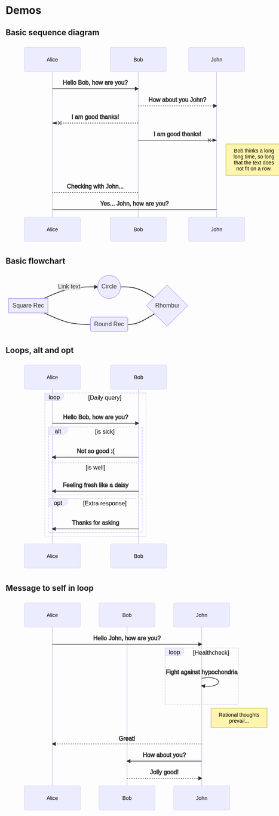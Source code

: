 # Demos

## Basic sequence diagram

<svg height="541" fill="#333" aria-labelledby="chart-title-a chart-desc-a" font-family="&quot;trebuchet ms&quot;,verdana,arial,sans-serif" font-size="16px" style="max-width:790px" viewBox="-50 -10 790 541">
  <defs>
    <symbol>
      <path d="M2 2v13h20V2H2zm18 11H4V4h16v9zM9.772 19l.466-1h3.524l.467 1H9.772zM24 22H0l2-6h2.104l-1.33 4h18.45l-1.297-4H22l2 6zm-5-10H5V5h14v7z" transform="scale(.5)"/>
    </symbol>
  </defs>
  <defs>
    <symbol fill-rule="evenodd" clip-rule="evenodd">
      <path d="m12.258.001.256.004.255.005.253.008.251.01.249.012.247.015.246.016.242.019.241.02.239.023.236.024.233.027.231.028.229.031.225.032.223.034.22.036.217.038.214.04.211.041.208.043.205.045.201.046.198.048.194.05.191.051.187.053.183.054.18.056.175.057.172.059.168.06.163.061.16.063.155.064.15.066.074.033.073.033.071.034.07.034.069.035.068.035.067.035.066.035.064.036.064.036.062.036.06.036.06.037.058.037.058.037.055.038.055.038.053.038.052.038.051.039.05.039.048.039.047.039.045.04.044.04.043.04.041.04.04.041.039.041.037.041.036.041.034.041.033.042.032.042.03.042.029.042.027.042.026.043.024.043.023.043.021.043.02.043.018.044.017.043.015.044.013.044.012.044.011.045.009.044.007.045.006.045.004.045.002.045L22 3.5v17l-.001.045-.002.045-.004.045-.006.045-.007.045-.009.044-.011.045-.012.044-.013.044-.015.044-.017.043-.018.044-.02.043-.021.043-.023.043-.024.043-.026.043-.027.042-.029.042-.03.042-.032.042-.033.042-.034.041-.036.041-.037.041-.039.041-.04.041-.041.04-.043.04-.044.04-.045.04-.047.039-.048.039-.05.039-.051.039-.052.038-.053.038-.055.038-.055.038-.058.037-.058.037-.06.037-.06.036-.062.036-.064.036-.064.036-.066.035-.067.035-.068.035-.069.035-.07.034-.071.034-.073.033-.074.033-.15.066-.155.064-.16.063-.163.061-.168.06-.172.059-.175.057-.18.056-.183.054-.187.053-.191.051-.194.05-.198.048-.201.046-.205.045-.208.043-.211.041-.214.04-.217.038-.22.036-.223.034-.225.032-.229.031-.231.028-.233.027-.236.024-.239.023-.241.02-.242.019-.246.016-.247.015-.249.012-.251.01-.253.008-.255.005-.256.004L12 24l-.258-.001-.256-.004-.255-.005-.253-.008-.251-.01-.249-.012-.247-.015-.245-.016-.243-.019-.241-.02-.238-.023-.236-.024-.234-.027-.231-.028-.228-.031-.226-.032-.223-.034-.22-.036-.217-.038-.214-.04-.211-.041-.208-.043-.204-.045-.201-.046-.198-.048-.195-.05-.19-.051-.187-.053-.184-.054-.179-.056-.176-.057-.172-.059-.167-.06-.164-.061-.159-.063-.155-.064-.151-.066-.074-.033-.072-.033-.072-.034-.07-.034-.069-.035-.068-.035-.067-.035-.066-.035-.064-.036-.063-.036-.062-.036-.061-.036-.06-.037-.058-.037-.057-.037-.056-.038-.055-.038-.053-.038-.052-.038-.051-.039-.049-.039-.049-.039-.046-.039-.046-.04-.044-.04-.043-.04-.041-.04-.04-.041-.039-.041-.037-.041-.036-.041-.034-.041-.033-.042-.032-.042-.03-.042-.029-.042-.027-.042-.026-.043-.024-.043-.023-.043-.021-.043-.02-.043-.018-.044-.017-.043-.015-.044-.013-.044-.012-.044-.011-.045-.009-.044-.007-.045-.006-.045-.004-.045-.002-.045L2 20.5v-17l.001-.045.002-.045.004-.045.006-.045.007-.045.009-.044.011-.045.012-.044.013-.044.015-.044.017-.043.018-.044.02-.043.021-.043.023-.043.024-.043.026-.043.027-.042.029-.042.03-.042.032-.042.033-.042.034-.041.036-.041.037-.041.039-.041.04-.041.041-.04.043-.04.044-.04.046-.04.046-.039.049-.039.049-.039.051-.039.052-.038.053-.038.055-.038.056-.038.057-.037.058-.037.06-.037.061-.036.062-.036.063-.036.064-.036.066-.035.067-.035.068-.035.069-.035.07-.034.072-.034.072-.033.074-.033.151-.066.155-.064.159-.063.164-.061.167-.06.172-.059.176-.057.179-.056L5.641.8l.187-.053.19-.051.195-.05.198-.048.201-.046.204-.045.208-.043.211-.041.214-.04.217-.038.22-.036.223-.034.226-.032.228-.031.231-.028.234-.027.236-.024.238-.023.241-.02.243-.019.245-.016.247-.015.249-.012.251-.01.253-.008.255-.005.256-.004L12 0l.258.001zM3 20.5v.01l.001.021.003.021.004.022.005.021.006.022.007.022.009.023.01.022.011.023.012.023.013.023.015.023.016.024.017.023.018.024.019.024.021.024.022.025.023.024.024.025.052.049.056.05.061.051.066.051.07.051.075.051.079.052.084.052.088.052.092.052.097.052.102.051.105.052.11.052.114.051.119.051.123.051.127.05.131.05.135.05.139.048.144.049.147.047.152.047.155.047.16.045.163.045.167.043.171.043.176.041.178.041.183.039.187.039.19.037.194.035.197.035.202.033.204.031.209.03.212.029.216.027.219.025.222.024.226.021.23.02.233.018.236.016.24.015.243.012.246.01.249.008.253.005.256.004L12 23l.26-.001.257-.004.254-.005.25-.008.247-.011.244-.012.241-.014.237-.016.233-.018.231-.021.226-.021.224-.024.22-.026.216-.027.212-.028.21-.031.205-.031.202-.034.198-.034.194-.036.191-.037.187-.039.183-.04.179-.04.175-.042.172-.043.168-.044.163-.045.16-.046.155-.046.152-.047.148-.048.143-.049.139-.049.136-.05.131-.05.126-.05.123-.051.118-.052.114-.051.11-.052.106-.052.101-.052.096-.052.092-.052.088-.053.083-.051.079-.052.074-.052.07-.051.065-.051.06-.051.056-.05.051-.05.023-.024.023-.025.021-.024.02-.024.019-.024.018-.024.017-.024.015-.023.014-.024.013-.023.012-.023.01-.023.01-.022.008-.022.006-.022.006-.022.004-.022.004-.021.001-.021L21 20.5v-4.127l-.077.055-.08.053-.083.054-.085.053-.087.052-.09.052-.093.051-.095.05-.097.05-.1.049-.102.049-.105.048-.106.047-.109.047-.111.046-.114.045-.115.045-.118.044-.12.043-.122.042-.124.042-.126.041-.128.04-.13.04-.132.038-.134.038-.135.037-.138.037-.139.035-.142.035-.143.034-.144.033-.147.032-.148.031-.15.03-.151.03-.153.029-.154.027-.156.027-.158.026-.159.025-.161.024-.162.023-.163.022-.165.021-.166.02-.167.019-.169.018-.169.017-.171.016-.173.015-.173.014-.175.013-.175.012-.177.011-.178.01-.179.008-.179.008-.181.006-.182.005-.182.004-.184.003-.184.002h-.37l-.184-.002-.184-.003-.182-.004-.182-.005-.181-.006-.179-.008-.179-.008-.178-.01-.176-.011-.176-.012-.175-.013-.173-.014-.172-.015-.171-.016-.17-.017-.169-.018-.167-.019-.166-.02-.165-.021-.163-.022-.162-.023L8 18.055l-.159-.025-.157-.026-.156-.027-.155-.027-.153-.029-.151-.03-.15-.03-.148-.031-.146-.032-.145-.033-.143-.034-.141-.035-.14-.035-.137-.037-.136-.037-.134-.038-.132-.038-.13-.04-.128-.04-.126-.041-.124-.042-.122-.042-.12-.044-.117-.043-.116-.045-.113-.045-.112-.046-.109-.047-.106-.047-.105-.048-.102-.049-.1-.049-.097-.05-.095-.05-.093-.052-.09-.051-.087-.052-.085-.053-.083-.054-.08-.054L3 16.373V20.5zm0-5.654v.011l.001.021.003.021.004.021.005.022.006.022.007.022.009.022.01.022.011.023.012.023.013.023.015.024.016.023.017.024.018.024.019.024.021.024.022.024.023.025.024.024.052.05.056.05.061.05.066.051.07.051.075.052.079.051.084.052.088.052.092.052.097.052.102.052.105.052.11.051.114.051.119.052.123.05.127.051.131.05.135.049.139.049.144.048.147.048.152.047.155.046.16.045.163.045.167.044.171.042.176.042.178.04.183.04.187.038.19.037.194.036.197.034.202.033.204.032.209.03.212.028.216.027.219.025.222.024.226.022.23.02.233.018.236.016.24.014.243.012.246.01.249.008.253.006.256.003.259.001.26-.001.257-.003.254-.006.25-.008.247-.01.244-.012.241-.015.237-.016.233-.018.231-.02.226-.022.224-.024.22-.025.216-.027.212-.029.21-.03.205-.032.202-.033.198-.035.194-.036.191-.037.187-.039.183-.039.179-.041.175-.042.172-.043.168-.044.163-.045.16-.045.155-.047.152-.047.148-.048.143-.048.139-.05.136-.049.131-.05.126-.051.123-.051.118-.051.114-.052.11-.052.106-.052.101-.052.096-.052.092-.052.088-.052.083-.052.079-.052.074-.051.07-.052.065-.051.06-.05.056-.051.051-.049.023-.025.023-.024.021-.025.02-.024.019-.024.018-.024.017-.024.015-.023.014-.023.013-.024.012-.022.01-.023.01-.023.008-.022.006-.022.006-.022.004-.021.004-.022.001-.021.001-.021v-4.139l-.077.054-.08.054-.083.054-.085.052-.087.053-.09.051-.093.051-.095.051-.097.05-.1.049-.102.049-.105.048-.106.047-.109.047-.111.046-.114.045-.115.044-.118.044-.12.044-.122.042-.124.042-.126.041-.128.04-.13.039-.132.039-.134.038-.135.037-.138.036-.139.036-.142.035-.143.033-.144.033-.147.033-.148.031-.15.03-.151.03-.153.028-.154.028-.156.027-.158.026-.159.025-.161.024-.162.023-.163.022-.165.021-.166.02-.167.019-.169.018-.169.017-.171.016-.173.015-.173.014-.175.013-.175.012-.177.011-.178.009-.179.009-.179.007-.181.007-.182.005-.182.004-.184.003-.184.002h-.37l-.184-.002-.184-.003-.182-.004-.182-.005-.181-.007-.179-.007-.179-.009-.178-.009-.176-.011-.176-.012-.175-.013-.173-.014-.172-.015-.171-.016-.17-.017-.169-.018-.167-.019-.166-.02-.165-.021-.163-.022-.162-.023L8 12.389l-.159-.025-.157-.026-.156-.027-.155-.028-.153-.028-.151-.03-.15-.03-.148-.031-.146-.033-.145-.033-.143-.033-.141-.035-.14-.036-.137-.036-.136-.037-.134-.038-.132-.039-.13-.039-.128-.04-.126-.041-.124-.042-.122-.043-.12-.043-.117-.044-.116-.044-.113-.046-.112-.046-.109-.046-.106-.047-.105-.048-.102-.049-.1-.049-.097-.05-.095-.051-.093-.051-.09-.051-.087-.053-.085-.052-.083-.054-.08-.054L3 10.707v4.139zM3 9.18v.011l.001.02.003.022.004.021.005.022.006.021.007.022.009.023.01.022.011.023.012.023.013.023.015.023.016.024.017.024.018.023.019.024.021.025.022.024.023.024.024.025.052.05.056.05.061.05.066.051.07.051.075.052.079.051.084.052.088.052.092.052.097.052.102.052.105.051.11.052.114.051.119.051.123.051.127.05.131.05.135.05.139.049.144.048.147.048.152.047.155.046.16.045.163.045.167.043.171.043.176.042.178.04.183.04.187.038.19.037.194.036.197.034.202.033.204.032.209.03.212.028.216.027.219.025.222.024.226.021.23.02.233.018.236.017.24.014.243.012.246.01.249.008.253.006.256.003.259.001.26-.001.257-.003.254-.006.25-.008.247-.01.244-.013.241-.014.237-.016.233-.018.231-.02.226-.022.224-.024.22-.025.216-.027.212-.029.21-.03.205-.032.202-.033.198-.035.194-.036.191-.037.187-.039.183-.039.179-.041.175-.042.172-.043.168-.044.163-.045.16-.045.155-.047.152-.047.148-.048.143-.049.139-.049.136-.049.131-.051.126-.05.123-.051.118-.052.114-.051.11-.052.106-.052.101-.052.096-.052.092-.052.088-.052.083-.052.079-.052.074-.052.07-.051.065-.051.06-.051.056-.05.051-.049.023-.025.023-.025.021-.024.02-.024.019-.024.018-.024.017-.024.015-.023.014-.024.013-.023.012-.023.01-.022.01-.023.008-.022.006-.022.006-.022.004-.022.004-.021.001-.021L21 9.18V5.027l-.077.054-.08.054-.083.053-.085.053-.087.053-.09.051-.093.051-.095.051-.097.05-.1.049-.102.048-.105.048-.106.048-.109.046-.111.046-.114.046-.115.044-.118.044-.12.043-.122.043-.124.042-.126.041-.128.04-.13.039-.132.039-.134.038-.135.037-.138.036-.139.036-.142.034-.143.034-.144.033-.147.032-.148.032-.15.03-.151.03-.153.028-.154.028-.156.027-.158.026-.159.024-.161.024-.162.023-.163.023-.165.021-.166.02-.167.019-.169.018-.169.017-.171.016-.173.015-.173.014-.175.013-.175.012-.177.01-.178.01-.179.009-.179.007-.181.006-.182.006-.182.004-.184.003-.184.001L12 7l-.185-.001-.184-.001-.184-.003-.182-.004-.182-.006-.181-.006-.179-.007-.179-.009-.178-.01-.176-.01-.176-.012-.175-.013-.173-.014-.172-.015-.171-.016-.17-.017-.169-.018-.167-.019-.166-.02-.165-.021-.163-.023-.162-.023L8 6.708l-.159-.024-.157-.026-.156-.027-.155-.028-.153-.028-.151-.03-.15-.03-.148-.032-.146-.032-.145-.033-.143-.034-.141-.034-.14-.036-.137-.036-.136-.037-.134-.038-.132-.039-.13-.039-.128-.041-.126-.041-.124-.041-.122-.043-.12-.043-.117-.044-.116-.044-.113-.046-.112-.046L4.2 5.69l-.106-.048-.105-.048-.102-.048-.1-.05-.097-.049-.095-.051-.093-.051-.09-.052-.087-.052-.085-.053-.083-.053-.08-.054L3 5.027V9.18zm8.74-8.179-.257.004-.254.005-.25.008-.247.011-.244.012-.241.014-.237.016-.233.018-.231.021-.226.022-.224.023-.22.026-.216.027-.212.028-.21.031-.205.032-.202.033-.198.034-.194.036-.191.038-.187.038-.183.04-.179.041-.175.042-.172.043-.168.043-.163.045-.16.046-.155.046-.152.048-.148.048-.143.048-.139.049-.136.05-.131.05-.126.051-.123.051-.118.051-.114.052-.11.052-.106.052-.101.052-.096.052-.092.052-.088.052-.083.052-.079.052-.074.051-.07.052-.065.051-.06.05-.056.05-.051.05-.023.025-.023.024-.021.024-.02.025-.019.024-.018.024-.017.023-.015.024-.014.023-.013.023-.012.023-.01.023-.01.022-.008.022-.006.023-.006.021-.004.022-.004.021-.001.021L3 3.5l.001.021.001.021.004.021.004.022.006.021.006.023.008.022.01.022.01.023.012.023.013.023.014.023.015.024.017.023.018.024.019.024.02.025.021.024.023.024.023.025.051.05.056.05.06.05.065.051.07.052.074.051.079.052.083.052.088.052.092.052.096.052.101.052.106.052.11.052.114.052.118.051.123.051.126.051.131.05.136.05.139.049.143.048.148.048.152.048.155.046.16.046.163.045.168.043.172.043.175.042.179.041.183.04.187.038.191.038.194.036.198.034.202.033.205.032.21.031.212.028.216.027.22.026.224.023.226.022.231.021.233.018.237.016.241.014.244.012.247.011.25.008.254.005.257.004L12 6l.26-.001.257-.004.254-.005.25-.008.247-.011.244-.012.241-.014.237-.016.233-.018.231-.021.226-.022.224-.023.22-.026.216-.027.212-.028.21-.031.205-.032.202-.033.198-.034.194-.036.191-.038.187-.038.183-.04.179-.041.175-.042.172-.043.168-.043.163-.045.16-.046.155-.046.152-.048.148-.048.143-.048.139-.049.136-.05.131-.05.126-.051.123-.051.118-.051.114-.052.11-.052.106-.052.101-.052.096-.052.092-.052.088-.052.083-.052.079-.052.074-.051.07-.052.065-.051.06-.05.056-.05.051-.05.023-.025.023-.024.021-.024.02-.025.019-.024.018-.024.017-.023.015-.024.014-.023.013-.023.012-.023.01-.023.01-.022.008-.022.006-.023.006-.021.004-.022.004-.021.001-.021L21 3.5l-.001-.021-.001-.021-.004-.021-.004-.022-.006-.021-.006-.023-.008-.022-.01-.022-.01-.023-.012-.023-.013-.023-.014-.023-.015-.024-.017-.023-.018-.024-.019-.024-.02-.025-.021-.024-.023-.024-.023-.025-.051-.05-.056-.05-.06-.05-.065-.051-.07-.052-.074-.051-.079-.052-.083-.052-.088-.052-.092-.052-.096-.052-.101-.052-.106-.052-.11-.052-.114-.052-.118-.051-.123-.051-.126-.051-.131-.05-.136-.05-.139-.049-.143-.048-.148-.048-.152-.048-.155-.046-.16-.046-.163-.045-.168-.043-.172-.043-.175-.042-.179-.041-.183-.04-.187-.038-.191-.038-.194-.036-.198-.034-.202-.033-.205-.032-.21-.031-.212-.028-.216-.027-.22-.026-.224-.023-.226-.022-.231-.021-.233-.018-.237-.016-.241-.014-.244-.012-.247-.011-.25-.008-.254-.005-.257-.004L12 1l-.26.001z" transform="scale(.5)"/>
    </symbol>
  </defs>
  <defs>
    <symbol>
      <path d="M12 2c5.514 0 10 4.486 10 10s-4.486 10-10 10S2 17.514 2 12 6.486 2 12 2zm0-2C5.373 0 0 5.373 0 12s5.373 12 12 12 12-5.373 12-12S18.627 0 12 0zm5.848 12.459c.202.038.202.333.001.372-1.907.361-6.045 1.111-6.547 1.111a1.3 1.3 0 0 1-1.301-1.301c0-.512.77-5.447 1.125-7.445.034-.192.312-.181.343.014l.985 6.238 5.394 1.011z" transform="scale(.5)"/>
    </symbol>
  </defs>
  <line x1="75" x2="75" y1="5" y2="475" fill="#ececff" stroke="#dacef3" stroke-width="2px"/>
  <rect width="150" height="65" fill="#ececff" stroke="#dacef3" rx="3" ry="3"/>
  <text x="75" y="32.5" fill="#ececff" stroke="#dacef3" alignment-baseline="central" dominant-baseline="central" font-size="14px" font-weight="400" text-anchor="middle"><tspan x="75" fill="#000" stroke="none" dy="0">Alice</tspan></text>
  <line x1="305" x2="305" y1="5" y2="475" fill="#ececff" stroke="#dacef3" stroke-width="2px"/>
  <rect width="150" height="65" x="230" fill="#ececff" stroke="#dacef3" rx="3" ry="3"/>
  <text x="305" y="32.5" fill="#ececff" stroke="#dacef3" alignment-baseline="central" dominant-baseline="central" font-size="14px" font-weight="400" text-anchor="middle"><tspan x="305" fill="#000" stroke="none" dy="0">Bob</tspan></text>
  <line x1="515" x2="515" y1="5" y2="475" fill="#ececff" stroke="#dacef3" stroke-width="2px"/>
  <rect width="150" height="65" x="440" fill="#ececff" stroke="#dacef3" rx="3" ry="3"/>
  <text x="515" y="32.5" fill="#ececff" stroke="#dacef3" alignment-baseline="central" dominant-baseline="central" font-size="14px" font-weight="400" text-anchor="middle"><tspan x="515" fill="#000" stroke="none" dy="0">John</tspan></text>
  <defs>
    <marker id="a" markerHeight="12" markerUnits="userSpaceOnUse" markerWidth="12" orient="auto" refX="9" refY="5">
      <path stroke="#333" d="m0 0 10 5-10 5z"/>
    </marker>
  </defs>
  <defs>
    <marker id="b" markerHeight="8" markerWidth="15" orient="auto" refX="16" refY="4">
      <path stroke="#333" stroke-dasharray="0,0" d="M9 2v4l7-2ZM0 1l6 6m0-6L0 7"/>
    </marker>
  </defs>
  <defs>
    <marker markerHeight="28" markerWidth="20" orient="auto" refX="18" refY="7">
      <path d="m18 7-9 6 5-6-5-6Z"/>
    </marker>
  </defs>
  <defs>
    <marker fill="#333" markerHeight="40" markerWidth="60" orient="auto" refX="15" refY="15">
      <circle cx="15" cy="15" r="6"/>
    </marker>
  </defs>
  <rect width="150" height="84" x="540" y="259" fill="#fff5ad" stroke="#aa3" rx="0" ry="0"/>
  <text x="615" y="264" fill="#000" alignment-baseline="middle" dominant-baseline="middle" dy="1em" font-size="14px" font-weight="400" text-anchor="middle"><tspan x="615">Bob thinks a long</tspan></text>
  <text x="615" y="280" fill="#000" alignment-baseline="middle" dominant-baseline="middle" dy="1em" font-size="14px" font-weight="400" text-anchor="middle"><tspan x="615">long time, so long</tspan></text>
  <text x="615" y="296" fill="#000" alignment-baseline="middle" dominant-baseline="middle" dy="1em" font-size="14px" font-weight="400" text-anchor="middle"><tspan x="615">that the text does</tspan></text>
  <text x="615" y="312" fill="#000" alignment-baseline="middle" dominant-baseline="middle" dy="1em" font-size="14px" font-weight="400" text-anchor="middle"><tspan x="615">not fit on a row.</tspan></text>
  <text x="190" y="80" stroke="#333" alignment-baseline="middle" dominant-baseline="middle" dy="1em" font-weight="400" text-anchor="middle">Hello Bob, how are you?</text>
  <line x1="75" x2="305" y1="111" y2="111" fill="none" stroke="#333" stroke-width="1.5" marker-end="url(#a)"/>
  <text x="410" y="126" stroke="#333" alignment-baseline="middle" dominant-baseline="middle" dy="1em" font-weight="400" text-anchor="middle">How about you John?</text>
  <line x1="305" x2="515" y1="157" y2="157" fill="none" stroke="#333" stroke-dasharray="3,3" stroke-width="1.5" marker-end="url(#a)"/>
  <text x="190" y="172" stroke="#333" alignment-baseline="middle" dominant-baseline="middle" dy="1em" font-weight="400" text-anchor="middle">I am good thanks!</text>
  <line x1="305" x2="75" y1="203" y2="203" fill="none" stroke="#333" stroke-dasharray="3,3" stroke-width="1.5" marker-end="url(#b)"/>
  <text x="410" y="218" stroke="#333" alignment-baseline="middle" dominant-baseline="middle" dy="1em" font-weight="400" text-anchor="middle">I am good thanks!</text>
  <line x1="305" x2="515" y1="249" y2="249" fill="none" stroke="#333" stroke-width="1.5" marker-end="url(#b)"/>
  <text x="190" y="358" stroke="#333" alignment-baseline="middle" dominant-baseline="middle" dy="1em" font-weight="400" text-anchor="middle">Checking with John...</text>
  <line x1="305" x2="75" y1="389" y2="389" fill="none" stroke="#333" stroke-dasharray="3,3" stroke-width="1.5"/>
  <text x="295" y="404" stroke="#333" alignment-baseline="middle" dominant-baseline="middle" dy="1em" font-weight="400" text-anchor="middle">Yes... John, how are you?</text>
  <line x1="75" x2="515" y1="435" y2="435" fill="none" stroke="#333" stroke-width="1.5"/>
  <rect width="150" height="65" y="455" fill="#ececff" stroke="#dacef3" rx="3" ry="3"/>
  <text x="75" y="487.5" fill="#ececff" stroke="#dacef3" alignment-baseline="central" dominant-baseline="central" font-size="14px" font-weight="400" text-anchor="middle"><tspan x="75" fill="#000" stroke="none" dy="0">Alice</tspan></text>
  <rect width="150" height="65" x="230" y="455" fill="#ececff" stroke="#dacef3" rx="3" ry="3"/>
  <text x="305" y="487.5" fill="#ececff" stroke="#dacef3" alignment-baseline="central" dominant-baseline="central" font-size="14px" font-weight="400" text-anchor="middle"><tspan x="305" fill="#000" stroke="none" dy="0">Bob</tspan></text>
  <rect width="150" height="65" x="440" y="455" fill="#ececff" stroke="#dacef3" rx="3" ry="3"/>
  <text x="515" y="487.5" fill="#ececff" stroke="#dacef3" alignment-baseline="central" dominant-baseline="central" font-size="14px" font-weight="400" text-anchor="middle"><tspan x="515" fill="#000" stroke="none" dy="0">John</tspan></text>
</svg>


## Basic flowchart

<svg xmlns:xlink="http://www.w3.org/1999/xlink" height="166.719" fill="#333" aria-labelledby="chart-title-a chart-desc-a" font-family="&quot;trebuchet ms&quot;,verdana,arial,sans-serif" font-size="16px" style="max-width:495.8031234741211px" viewBox="0 0 495.803 166.719">
  <defs>
    <path id="b" stroke-dasharray="1,0" d="m0 0 10 5-10 5z"/>
  </defs>
  <g opacity="1">
    <path fill="none" stroke="#333" stroke-width="2px" marker-end="url(#a)" d="m103.13 69.54 11.155-5.114c11.154-5.114 33.462-15.34 57.294-20.453 23.832-5.114 49.19-5.114 61.868-5.114h12.678"/>
    <defs>
      <marker id="a" markerHeight="6" markerUnits="strokeWidth" markerWidth="8" orient="auto" refX="9" refY="5" viewBox="0 0 10 10">
        <use xlink:href="#b" stroke-dasharray="1,0"/>
      </marker>
    </defs>
  </g>
  <g opacity="1">
    <path fill="none" stroke="#333" stroke-width="2px" marker-end="url(#c)" d="m103.13 108.54 11.155 5.112c11.154 5.114 33.462 15.34 54.094 20.453 20.631 5.114 39.587 5.114 49.065 5.114h9.478"/>
    <defs>
      <marker id="c" markerHeight="6" markerUnits="strokeWidth" markerWidth="8" orient="auto" refX="9" refY="5" viewBox="0 0 10 10">
        <use xlink:href="#b" stroke-dasharray="1,0"/>
      </marker>
    </defs>
  </g>
  <g opacity="1">
    <path fill="none" stroke="#333" stroke-width="2px" marker-end="url(#d)" d="M307.844 38.86h7.367c7.367 0 22.101 0 37.266 4.899s30.76 14.697 38.557 19.596l7.797 4.9"/>
    <defs>
      <marker id="d" markerHeight="6" markerUnits="strokeWidth" markerWidth="8" orient="auto" refX="9" refY="5" viewBox="0 0 10 10">
        <use xlink:href="#b" stroke-dasharray="1,0"/>
      </marker>
    </defs>
  </g>
  <g opacity="1">
    <path fill="none" stroke="#333" stroke-width="2px" marker-end="url(#e)" d="M327.047 139.219h4.167c4.166 0 12.5 0 24.464-4.733 11.964-4.732 27.559-14.197 35.356-18.93l7.797-4.732"/>
    <defs>
      <marker id="e" markerHeight="6" markerUnits="strokeWidth" markerWidth="8" orient="auto" refX="9" refY="5" viewBox="0 0 10 10">
        <use xlink:href="#b" stroke-dasharray="1,0"/>
      </marker>
    </defs>
  </g>
  <g color="#333" transform="translate(170.055 38.86) translate(-31.867 -9.5)" style="background-color:#e8e8e8;text-align:center">
    <rect width="63.734" height="19" fill="#e8e8e8" opacity=".5" rx="0" ry="0" style="background-color:#e8e8e8"/>
    <foreignObject width="63.734" height="19">
      <div xmlns="http://www.w3.org/1999/xhtml" display="inline-block" style="white-space:nowrap">
        <span fill="#333" color="#333" style="background-color:#e8e8e8;text-align:center">
          Link text
        </span>
      </div>
    </foreignObject>
  </g>
  <foreignObject width="0" height="0" color="#333" style="background-color:#e8e8e8;text-align:center">
    <div xmlns="http://www.w3.org/1999/xhtml" display="inline-block" style="white-space:nowrap">
      <span fill="#333" color="#333" style="background-color:#e8e8e8;text-align:center"/>
    </div>
  </foreignObject>
  <foreignObject width="0" height="0" color="#333" style="background-color:#e8e8e8;text-align:center">
    <div xmlns="http://www.w3.org/1999/xhtml" display="inline-block" style="white-space:nowrap">
      <span fill="#333" color="#333" style="background-color:#e8e8e8;text-align:center"/>
    </div>
  </foreignObject>
  <foreignObject width="0" height="0" color="#333" style="background-color:#e8e8e8;text-align:center">
    <div xmlns="http://www.w3.org/1999/xhtml" display="inline-block" style="white-space:nowrap">
      <span fill="#333" color="#333" style="background-color:#e8e8e8;text-align:center"/>
    </div>
  </foreignObject>
  <g opacity="1" transform="translate(60.594 89.04)">
    <rect width="105.188" height="39" x="-52.594" y="-19.5" fill="#ececff" stroke="#9370db" stroke-width="1px" rx="0" ry="0"/>
    <foreignObject width="85.188" height="19" transform="translate(-42.594 -9.5)" color="#333" style="text-align:center">
      <div xmlns="http://www.w3.org/1999/xhtml" display="inline-block" style="white-space:nowrap">
        Square Rect
      </div>
    </foreignObject>
  </g>
  <g opacity="1" transform="translate(276.984 38.86)">
    <circle r="30.859" fill="#ececff" stroke="#9370db" stroke-width="1px"/>
    <foreignObject width="41.719" height="19" transform="translate(-20.86 -9.5)" color="#333" style="text-align:center">
      <div xmlns="http://www.w3.org/1999/xhtml" display="inline-block" style="white-space:nowrap">
        Circle
      </div>
    </foreignObject>
  </g>
  <g opacity="1" transform="translate(276.984 139.219)">
    <rect width="100.125" height="39" x="-50.063" y="-19.5" fill="#ececff" stroke="#9370db" stroke-width="1px" rx="5" ry="5"/>
    <foreignObject width="80.125" height="19" transform="translate(-40.063 -9.5)" color="#333" style="text-align:center">
      <div xmlns="http://www.w3.org/1999/xhtml" display="inline-block" style="white-space:nowrap">
        Round Rect
      </div>
    </foreignObject>
  </g>
  <g opacity="1" transform="translate(432.425 89.04)">
    <polygon fill="#ececff" stroke="#9370db" stroke-width="1px" points="55.378125000000004,0 110.75625000000001,-55.378125000000004 55.378125000000004,-110.75625000000001 0,-55.378125000000004" transform="translate(-55.378 55.378)"/>
    <foreignObject width="64.063" height="19" transform="translate(-32.031 -9.5)" color="#333" style="text-align:center">
      <div xmlns="http://www.w3.org/1999/xhtml" display="inline-block" style="white-space:nowrap">
        Rhombus
      </div>
    </foreignObject>
  </g>
</svg>


## Loops, alt and opt

<svg height="565" fill="#333" aria-labelledby="chart-title-a chart-desc-a" font-family="&quot;trebuchet ms&quot;,verdana,arial,sans-serif" font-size="16px" style="max-width:481px" viewBox="-50 -10 481 565">
  <defs>
    <symbol>
      <path d="M2 2v13h20V2H2zm18 11H4V4h16v9zM9.772 19l.466-1h3.524l.467 1H9.772zM24 22H0l2-6h2.104l-1.33 4h18.45l-1.297-4H22l2 6zm-5-10H5V5h14v7z" transform="scale(.5)"/>
    </symbol>
  </defs>
  <defs>
    <symbol fill-rule="evenodd" clip-rule="evenodd">
      <path d="m12.258.001.256.004.255.005.253.008.251.01.249.012.247.015.246.016.242.019.241.02.239.023.236.024.233.027.231.028.229.031.225.032.223.034.22.036.217.038.214.04.211.041.208.043.205.045.201.046.198.048.194.05.191.051.187.053.183.054.18.056.175.057.172.059.168.06.163.061.16.063.155.064.15.066.074.033.073.033.071.034.07.034.069.035.068.035.067.035.066.035.064.036.064.036.062.036.06.036.06.037.058.037.058.037.055.038.055.038.053.038.052.038.051.039.05.039.048.039.047.039.045.04.044.04.043.04.041.04.04.041.039.041.037.041.036.041.034.041.033.042.032.042.03.042.029.042.027.042.026.043.024.043.023.043.021.043.02.043.018.044.017.043.015.044.013.044.012.044.011.045.009.044.007.045.006.045.004.045.002.045L22 3.5v17l-.001.045-.002.045-.004.045-.006.045-.007.045-.009.044-.011.045-.012.044-.013.044-.015.044-.017.043-.018.044-.02.043-.021.043-.023.043-.024.043-.026.043-.027.042-.029.042-.03.042-.032.042-.033.042-.034.041-.036.041-.037.041-.039.041-.04.041-.041.04-.043.04-.044.04-.045.04-.047.039-.048.039-.05.039-.051.039-.052.038-.053.038-.055.038-.055.038-.058.037-.058.037-.06.037-.06.036-.062.036-.064.036-.064.036-.066.035-.067.035-.068.035-.069.035-.07.034-.071.034-.073.033-.074.033-.15.066-.155.064-.16.063-.163.061-.168.06-.172.059-.175.057-.18.056-.183.054-.187.053-.191.051-.194.05-.198.048-.201.046-.205.045-.208.043-.211.041-.214.04-.217.038-.22.036-.223.034-.225.032-.229.031-.231.028-.233.027-.236.024-.239.023-.241.02-.242.019-.246.016-.247.015-.249.012-.251.01-.253.008-.255.005-.256.004L12 24l-.258-.001-.256-.004-.255-.005-.253-.008-.251-.01-.249-.012-.247-.015-.245-.016-.243-.019-.241-.02-.238-.023-.236-.024-.234-.027-.231-.028-.228-.031-.226-.032-.223-.034-.22-.036-.217-.038-.214-.04-.211-.041-.208-.043-.204-.045-.201-.046-.198-.048-.195-.05-.19-.051-.187-.053-.184-.054-.179-.056-.176-.057-.172-.059-.167-.06-.164-.061-.159-.063-.155-.064-.151-.066-.074-.033-.072-.033-.072-.034-.07-.034-.069-.035-.068-.035-.067-.035-.066-.035-.064-.036-.063-.036-.062-.036-.061-.036-.06-.037-.058-.037-.057-.037-.056-.038-.055-.038-.053-.038-.052-.038-.051-.039-.049-.039-.049-.039-.046-.039-.046-.04-.044-.04-.043-.04-.041-.04-.04-.041-.039-.041-.037-.041-.036-.041-.034-.041-.033-.042-.032-.042-.03-.042-.029-.042-.027-.042-.026-.043-.024-.043-.023-.043-.021-.043-.02-.043-.018-.044-.017-.043-.015-.044-.013-.044-.012-.044-.011-.045-.009-.044-.007-.045-.006-.045-.004-.045-.002-.045L2 20.5v-17l.001-.045.002-.045.004-.045.006-.045.007-.045.009-.044.011-.045.012-.044.013-.044.015-.044.017-.043.018-.044.02-.043.021-.043.023-.043.024-.043.026-.043.027-.042.029-.042.03-.042.032-.042.033-.042.034-.041.036-.041.037-.041.039-.041.04-.041.041-.04.043-.04.044-.04.046-.04.046-.039.049-.039.049-.039.051-.039.052-.038.053-.038.055-.038.056-.038.057-.037.058-.037.06-.037.061-.036.062-.036.063-.036.064-.036.066-.035.067-.035.068-.035.069-.035.07-.034.072-.034.072-.033.074-.033.151-.066.155-.064.159-.063.164-.061.167-.06.172-.059.176-.057.179-.056L5.641.8l.187-.053.19-.051.195-.05.198-.048.201-.046.204-.045.208-.043.211-.041.214-.04.217-.038.22-.036.223-.034.226-.032.228-.031.231-.028.234-.027.236-.024.238-.023.241-.02.243-.019.245-.016.247-.015.249-.012.251-.01.253-.008.255-.005.256-.004L12 0l.258.001zM3 20.5v.01l.001.021.003.021.004.022.005.021.006.022.007.022.009.023.01.022.011.023.012.023.013.023.015.023.016.024.017.023.018.024.019.024.021.024.022.025.023.024.024.025.052.049.056.05.061.051.066.051.07.051.075.051.079.052.084.052.088.052.092.052.097.052.102.051.105.052.11.052.114.051.119.051.123.051.127.05.131.05.135.05.139.048.144.049.147.047.152.047.155.047.16.045.163.045.167.043.171.043.176.041.178.041.183.039.187.039.19.037.194.035.197.035.202.033.204.031.209.03.212.029.216.027.219.025.222.024.226.021.23.02.233.018.236.016.24.015.243.012.246.01.249.008.253.005.256.004L12 23l.26-.001.257-.004.254-.005.25-.008.247-.011.244-.012.241-.014.237-.016.233-.018.231-.021.226-.021.224-.024.22-.026.216-.027.212-.028.21-.031.205-.031.202-.034.198-.034.194-.036.191-.037.187-.039.183-.04.179-.04.175-.042.172-.043.168-.044.163-.045.16-.046.155-.046.152-.047.148-.048.143-.049.139-.049.136-.05.131-.05.126-.05.123-.051.118-.052.114-.051.11-.052.106-.052.101-.052.096-.052.092-.052.088-.053.083-.051.079-.052.074-.052.07-.051.065-.051.06-.051.056-.05.051-.05.023-.024.023-.025.021-.024.02-.024.019-.024.018-.024.017-.024.015-.023.014-.024.013-.023.012-.023.01-.023.01-.022.008-.022.006-.022.006-.022.004-.022.004-.021.001-.021L21 20.5v-4.127l-.077.055-.08.053-.083.054-.085.053-.087.052-.09.052-.093.051-.095.05-.097.05-.1.049-.102.049-.105.048-.106.047-.109.047-.111.046-.114.045-.115.045-.118.044-.12.043-.122.042-.124.042-.126.041-.128.04-.13.04-.132.038-.134.038-.135.037-.138.037-.139.035-.142.035-.143.034-.144.033-.147.032-.148.031-.15.03-.151.03-.153.029-.154.027-.156.027-.158.026-.159.025-.161.024-.162.023-.163.022-.165.021-.166.02-.167.019-.169.018-.169.017-.171.016-.173.015-.173.014-.175.013-.175.012-.177.011-.178.01-.179.008-.179.008-.181.006-.182.005-.182.004-.184.003-.184.002h-.37l-.184-.002-.184-.003-.182-.004-.182-.005-.181-.006-.179-.008-.179-.008-.178-.01-.176-.011-.176-.012-.175-.013-.173-.014-.172-.015-.171-.016-.17-.017-.169-.018-.167-.019-.166-.02-.165-.021-.163-.022-.162-.023L8 18.055l-.159-.025-.157-.026-.156-.027-.155-.027-.153-.029-.151-.03-.15-.03-.148-.031-.146-.032-.145-.033-.143-.034-.141-.035-.14-.035-.137-.037-.136-.037-.134-.038-.132-.038-.13-.04-.128-.04-.126-.041-.124-.042-.122-.042-.12-.044-.117-.043-.116-.045-.113-.045-.112-.046-.109-.047-.106-.047-.105-.048-.102-.049-.1-.049-.097-.05-.095-.05-.093-.052-.09-.051-.087-.052-.085-.053-.083-.054-.08-.054L3 16.373V20.5zm0-5.654v.011l.001.021.003.021.004.021.005.022.006.022.007.022.009.022.01.022.011.023.012.023.013.023.015.024.016.023.017.024.018.024.019.024.021.024.022.024.023.025.024.024.052.05.056.05.061.05.066.051.07.051.075.052.079.051.084.052.088.052.092.052.097.052.102.052.105.052.11.051.114.051.119.052.123.05.127.051.131.05.135.049.139.049.144.048.147.048.152.047.155.046.16.045.163.045.167.044.171.042.176.042.178.04.183.04.187.038.19.037.194.036.197.034.202.033.204.032.209.03.212.028.216.027.219.025.222.024.226.022.23.02.233.018.236.016.24.014.243.012.246.01.249.008.253.006.256.003.259.001.26-.001.257-.003.254-.006.25-.008.247-.01.244-.012.241-.015.237-.016.233-.018.231-.02.226-.022.224-.024.22-.025.216-.027.212-.029.21-.03.205-.032.202-.033.198-.035.194-.036.191-.037.187-.039.183-.039.179-.041.175-.042.172-.043.168-.044.163-.045.16-.045.155-.047.152-.047.148-.048.143-.048.139-.05.136-.049.131-.05.126-.051.123-.051.118-.051.114-.052.11-.052.106-.052.101-.052.096-.052.092-.052.088-.052.083-.052.079-.052.074-.051.07-.052.065-.051.06-.05.056-.051.051-.049.023-.025.023-.024.021-.025.02-.024.019-.024.018-.024.017-.024.015-.023.014-.023.013-.024.012-.022.01-.023.01-.023.008-.022.006-.022.006-.022.004-.021.004-.022.001-.021.001-.021v-4.139l-.077.054-.08.054-.083.054-.085.052-.087.053-.09.051-.093.051-.095.051-.097.05-.1.049-.102.049-.105.048-.106.047-.109.047-.111.046-.114.045-.115.044-.118.044-.12.044-.122.042-.124.042-.126.041-.128.04-.13.039-.132.039-.134.038-.135.037-.138.036-.139.036-.142.035-.143.033-.144.033-.147.033-.148.031-.15.03-.151.03-.153.028-.154.028-.156.027-.158.026-.159.025-.161.024-.162.023-.163.022-.165.021-.166.02-.167.019-.169.018-.169.017-.171.016-.173.015-.173.014-.175.013-.175.012-.177.011-.178.009-.179.009-.179.007-.181.007-.182.005-.182.004-.184.003-.184.002h-.37l-.184-.002-.184-.003-.182-.004-.182-.005-.181-.007-.179-.007-.179-.009-.178-.009-.176-.011-.176-.012-.175-.013-.173-.014-.172-.015-.171-.016-.17-.017-.169-.018-.167-.019-.166-.02-.165-.021-.163-.022-.162-.023L8 12.389l-.159-.025-.157-.026-.156-.027-.155-.028-.153-.028-.151-.03-.15-.03-.148-.031-.146-.033-.145-.033-.143-.033-.141-.035-.14-.036-.137-.036-.136-.037-.134-.038-.132-.039-.13-.039-.128-.04-.126-.041-.124-.042-.122-.043-.12-.043-.117-.044-.116-.044-.113-.046-.112-.046-.109-.046-.106-.047-.105-.048-.102-.049-.1-.049-.097-.05-.095-.051-.093-.051-.09-.051-.087-.053-.085-.052-.083-.054-.08-.054L3 10.707v4.139zM3 9.18v.011l.001.02.003.022.004.021.005.022.006.021.007.022.009.023.01.022.011.023.012.023.013.023.015.023.016.024.017.024.018.023.019.024.021.025.022.024.023.024.024.025.052.05.056.05.061.05.066.051.07.051.075.052.079.051.084.052.088.052.092.052.097.052.102.052.105.051.11.052.114.051.119.051.123.051.127.05.131.05.135.05.139.049.144.048.147.048.152.047.155.046.16.045.163.045.167.043.171.043.176.042.178.04.183.04.187.038.19.037.194.036.197.034.202.033.204.032.209.03.212.028.216.027.219.025.222.024.226.021.23.02.233.018.236.017.24.014.243.012.246.01.249.008.253.006.256.003.259.001.26-.001.257-.003.254-.006.25-.008.247-.01.244-.013.241-.014.237-.016.233-.018.231-.02.226-.022.224-.024.22-.025.216-.027.212-.029.21-.03.205-.032.202-.033.198-.035.194-.036.191-.037.187-.039.183-.039.179-.041.175-.042.172-.043.168-.044.163-.045.16-.045.155-.047.152-.047.148-.048.143-.049.139-.049.136-.049.131-.051.126-.05.123-.051.118-.052.114-.051.11-.052.106-.052.101-.052.096-.052.092-.052.088-.052.083-.052.079-.052.074-.052.07-.051.065-.051.06-.051.056-.05.051-.049.023-.025.023-.025.021-.024.02-.024.019-.024.018-.024.017-.024.015-.023.014-.024.013-.023.012-.023.01-.022.01-.023.008-.022.006-.022.006-.022.004-.022.004-.021.001-.021L21 9.18V5.027l-.077.054-.08.054-.083.053-.085.053-.087.053-.09.051-.093.051-.095.051-.097.05-.1.049-.102.048-.105.048-.106.048-.109.046-.111.046-.114.046-.115.044-.118.044-.12.043-.122.043-.124.042-.126.041-.128.04-.13.039-.132.039-.134.038-.135.037-.138.036-.139.036-.142.034-.143.034-.144.033-.147.032-.148.032-.15.03-.151.03-.153.028-.154.028-.156.027-.158.026-.159.024-.161.024-.162.023-.163.023-.165.021-.166.02-.167.019-.169.018-.169.017-.171.016-.173.015-.173.014-.175.013-.175.012-.177.01-.178.01-.179.009-.179.007-.181.006-.182.006-.182.004-.184.003-.184.001L12 7l-.185-.001-.184-.001-.184-.003-.182-.004-.182-.006-.181-.006-.179-.007-.179-.009-.178-.01-.176-.01-.176-.012-.175-.013-.173-.014-.172-.015-.171-.016-.17-.017-.169-.018-.167-.019-.166-.02-.165-.021-.163-.023-.162-.023L8 6.708l-.159-.024-.157-.026-.156-.027-.155-.028-.153-.028-.151-.03-.15-.03-.148-.032-.146-.032-.145-.033-.143-.034-.141-.034-.14-.036-.137-.036-.136-.037-.134-.038-.132-.039-.13-.039-.128-.041-.126-.041-.124-.041-.122-.043-.12-.043-.117-.044-.116-.044-.113-.046-.112-.046L4.2 5.69l-.106-.048-.105-.048-.102-.048-.1-.05-.097-.049-.095-.051-.093-.051-.09-.052-.087-.052-.085-.053-.083-.053-.08-.054L3 5.027V9.18zm8.74-8.179-.257.004-.254.005-.25.008-.247.011-.244.012-.241.014-.237.016-.233.018-.231.021-.226.022-.224.023-.22.026-.216.027-.212.028-.21.031-.205.032-.202.033-.198.034-.194.036-.191.038-.187.038-.183.04-.179.041-.175.042-.172.043-.168.043-.163.045-.16.046-.155.046-.152.048-.148.048-.143.048-.139.049-.136.05-.131.05-.126.051-.123.051-.118.051-.114.052-.11.052-.106.052-.101.052-.096.052-.092.052-.088.052-.083.052-.079.052-.074.051-.07.052-.065.051-.06.05-.056.05-.051.05-.023.025-.023.024-.021.024-.02.025-.019.024-.018.024-.017.023-.015.024-.014.023-.013.023-.012.023-.01.023-.01.022-.008.022-.006.023-.006.021-.004.022-.004.021-.001.021L3 3.5l.001.021.001.021.004.021.004.022.006.021.006.023.008.022.01.022.01.023.012.023.013.023.014.023.015.024.017.023.018.024.019.024.02.025.021.024.023.024.023.025.051.05.056.05.06.05.065.051.07.052.074.051.079.052.083.052.088.052.092.052.096.052.101.052.106.052.11.052.114.052.118.051.123.051.126.051.131.05.136.05.139.049.143.048.148.048.152.048.155.046.16.046.163.045.168.043.172.043.175.042.179.041.183.04.187.038.191.038.194.036.198.034.202.033.205.032.21.031.212.028.216.027.22.026.224.023.226.022.231.021.233.018.237.016.241.014.244.012.247.011.25.008.254.005.257.004L12 6l.26-.001.257-.004.254-.005.25-.008.247-.011.244-.012.241-.014.237-.016.233-.018.231-.021.226-.022.224-.023.22-.026.216-.027.212-.028.21-.031.205-.032.202-.033.198-.034.194-.036.191-.038.187-.038.183-.04.179-.041.175-.042.172-.043.168-.043.163-.045.16-.046.155-.046.152-.048.148-.048.143-.048.139-.049.136-.05.131-.05.126-.051.123-.051.118-.051.114-.052.11-.052.106-.052.101-.052.096-.052.092-.052.088-.052.083-.052.079-.052.074-.051.07-.052.065-.051.06-.05.056-.05.051-.05.023-.025.023-.024.021-.024.02-.025.019-.024.018-.024.017-.023.015-.024.014-.023.013-.023.012-.023.01-.023.01-.022.008-.022.006-.023.006-.021.004-.022.004-.021.001-.021L21 3.5l-.001-.021-.001-.021-.004-.021-.004-.022-.006-.021-.006-.023-.008-.022-.01-.022-.01-.023-.012-.023-.013-.023-.014-.023-.015-.024-.017-.023-.018-.024-.019-.024-.02-.025-.021-.024-.023-.024-.023-.025-.051-.05-.056-.05-.06-.05-.065-.051-.07-.052-.074-.051-.079-.052-.083-.052-.088-.052-.092-.052-.096-.052-.101-.052-.106-.052-.11-.052-.114-.052-.118-.051-.123-.051-.126-.051-.131-.05-.136-.05-.139-.049-.143-.048-.148-.048-.152-.048-.155-.046-.16-.046-.163-.045-.168-.043-.172-.043-.175-.042-.179-.041-.183-.04-.187-.038-.191-.038-.194-.036-.198-.034-.202-.033-.205-.032-.21-.031-.212-.028-.216-.027-.22-.026-.224-.023-.226-.022-.231-.021-.233-.018-.237-.016-.241-.014-.244-.012-.247-.011-.25-.008-.254-.005-.257-.004L12 1l-.26.001z" transform="scale(.5)"/>
    </symbol>
  </defs>
  <defs>
    <symbol>
      <path d="M12 2c5.514 0 10 4.486 10 10s-4.486 10-10 10S2 17.514 2 12 6.486 2 12 2zm0-2C5.373 0 0 5.373 0 12s5.373 12 12 12 12-5.373 12-12S18.627 0 12 0zm5.848 12.459c.202.038.202.333.001.372-1.907.361-6.045 1.111-6.547 1.111a1.3 1.3 0 0 1-1.301-1.301c0-.512.77-5.447 1.125-7.445.034-.192.312-.181.343.014l.985 6.238 5.394 1.011z" transform="scale(.5)"/>
    </symbol>
  </defs>
  <line x1="75" x2="75" y1="5" y2="499" fill="#ececff" stroke="#dacef3" stroke-width="2px"/>
  <rect width="150" height="65" fill="#ececff" stroke="#dacef3" rx="3" ry="3"/>
  <text x="75" y="32.5" fill="#ececff" stroke="#dacef3" alignment-baseline="central" dominant-baseline="central" font-size="14px" font-weight="400" text-anchor="middle"><tspan x="75" fill="#000" stroke="none" dy="0">Alice</tspan></text>
  <line x1="306" x2="306" y1="5" y2="499" fill="#ececff" stroke="#dacef3" stroke-width="2px"/>
  <rect width="150" height="65" x="231" fill="#ececff" stroke="#dacef3" rx="3" ry="3"/>
  <text x="306" y="32.5" fill="#ececff" stroke="#dacef3" alignment-baseline="central" dominant-baseline="central" font-size="14px" font-weight="400" text-anchor="middle"><tspan x="306" fill="#000" stroke="none" dy="0">Bob</tspan></text>
  <defs>
    <marker id="a" markerHeight="12" markerUnits="userSpaceOnUse" markerWidth="12" orient="auto" refX="9" refY="5">
      <path stroke="#333" d="m0 0 10 5-10 5z"/>
    </marker>
  </defs>
  <defs>
    <marker markerHeight="8" markerWidth="15" orient="auto" refX="16" refY="4">
      <path stroke="#333" stroke-dasharray="0,0" d="M9 2v4l7-2ZM0 1l6 6m0-6L0 7"/>
    </marker>
  </defs>
  <defs>
    <marker markerHeight="28" markerWidth="20" orient="auto" refX="18" refY="7">
      <path d="m18 7-9 6 5-6-5-6Z"/>
    </marker>
  </defs>
  <defs>
    <marker fill="#333" markerHeight="40" markerWidth="60" orient="auto" refX="15" refY="15">
      <circle cx="15" cy="15" r="6"/>
    </marker>
  </defs>
  <line x1="65" x2="316" y1="166" y2="166" fill="#dacef3" stroke="#dacef3" stroke-dasharray="2,2" stroke-width="2px"/>
  <line x1="316" x2="316" y1="166" y2="348" fill="#dacef3" stroke="#dacef3" stroke-dasharray="2,2" stroke-width="2px"/>
  <line x1="65" x2="316" y1="348" y2="348" fill="#dacef3" stroke="#dacef3" stroke-dasharray="2,2" stroke-width="2px"/>
  <line x1="65" x2="65" y1="166" y2="348" fill="#dacef3" stroke="#dacef3" stroke-dasharray="2,2" stroke-width="2px"/>
  <line x1="65" x2="316" y1="262" y2="262" fill="#dacef3" stroke="#dacef3" stroke-dasharray="3,3" stroke-width="2px"/>
  <polygon fill="#ececff" stroke="#dacef3" points="65,166 115,166 115,179 106.6,186 65,186"/>
  <text x="90" y="179" fill="#000" alignment-baseline="middle" dominant-baseline="middle" font-weight="400" text-anchor="middle">alt</text>
  <text x="215.5" y="184" fill="#000" font-weight="400" text-anchor="middle"><tspan x="215.5">[is sick]</tspan></text>
  <text x="190.5" y="280" fill="#000" font-weight="400" text-anchor="middle">[is well]</text>
  <line x1="65" x2="316" y1="358" y2="358" fill="#dacef3" stroke="#dacef3" stroke-dasharray="2,2" stroke-width="2px"/>
  <line x1="316" x2="316" y1="358" y2="449" fill="#dacef3" stroke="#dacef3" stroke-dasharray="2,2" stroke-width="2px"/>
  <line x1="65" x2="316" y1="449" y2="449" fill="#dacef3" stroke="#dacef3" stroke-dasharray="2,2" stroke-width="2px"/>
  <line x1="65" x2="65" y1="358" y2="449" fill="#dacef3" stroke="#dacef3" stroke-dasharray="2,2" stroke-width="2px"/>
  <polygon fill="#ececff" stroke="#dacef3" points="65,358 115,358 115,371 106.6,378 65,378"/>
  <text x="90" y="371" fill="#000" alignment-baseline="middle" dominant-baseline="middle" font-weight="400" text-anchor="middle">opt</text>
  <text x="215.5" y="376" fill="#000" font-weight="400" text-anchor="middle"><tspan x="215.5">[Extra response]</tspan></text>
  <line x1="55" x2="326" y1="75" y2="75" fill="#dacef3" stroke="#dacef3" stroke-dasharray="2,2" stroke-width="2px"/>
  <line x1="326" x2="326" y1="75" y2="459" fill="#dacef3" stroke="#dacef3" stroke-dasharray="2,2" stroke-width="2px"/>
  <line x1="55" x2="326" y1="459" y2="459" fill="#dacef3" stroke="#dacef3" stroke-dasharray="2,2" stroke-width="2px"/>
  <line x1="55" x2="55" y1="75" y2="459" fill="#dacef3" stroke="#dacef3" stroke-dasharray="2,2" stroke-width="2px"/>
  <polygon fill="#ececff" stroke="#dacef3" points="55,75 105,75 105,88 96.6,95 55,95"/>
  <text x="80" y="88" fill="#000" alignment-baseline="middle" dominant-baseline="middle" font-weight="400" text-anchor="middle">loop</text>
  <text x="215.5" y="93" fill="#000" font-weight="400" text-anchor="middle"><tspan x="215.5">[Daily query]</tspan></text>
  <text x="191" y="125" stroke="#333" alignment-baseline="middle" dominant-baseline="middle" dy="1em" font-weight="400" text-anchor="middle">Hello Bob, how are you?</text>
  <line x1="75" x2="306" y1="156" y2="156" fill="none" stroke="#333" stroke-width="1.5" marker-end="url(#a)"/>
  <text x="191" y="216" stroke="#333" alignment-baseline="middle" dominant-baseline="middle" dy="1em" font-weight="400" text-anchor="middle">Not so good :(</text>
  <line x1="306" x2="75" y1="247" y2="247" fill="none" stroke="#333" stroke-width="1.5" marker-end="url(#a)"/>
  <text x="191" y="307" stroke="#333" alignment-baseline="middle" dominant-baseline="middle" dy="1em" font-weight="400" text-anchor="middle">Feeling fresh like a daisy</text>
  <line x1="306" x2="75" y1="338" y2="338" fill="none" stroke="#333" stroke-width="1.5" marker-end="url(#a)"/>
  <text x="191" y="408" stroke="#333" alignment-baseline="middle" dominant-baseline="middle" dy="1em" font-weight="400" text-anchor="middle">Thanks for asking</text>
  <line x1="306" x2="75" y1="439" y2="439" fill="none" stroke="#333" stroke-width="1.5" marker-end="url(#a)"/>
  <rect width="150" height="65" y="479" fill="#ececff" stroke="#dacef3" rx="3" ry="3"/>
  <text x="75" y="511.5" fill="#ececff" stroke="#dacef3" alignment-baseline="central" dominant-baseline="central" font-size="14px" font-weight="400" text-anchor="middle"><tspan x="75" fill="#000" stroke="none" dy="0">Alice</tspan></text>
  <rect width="150" height="65" x="231" y="479" fill="#ececff" stroke="#dacef3" rx="3" ry="3"/>
  <text x="306" y="511.5" fill="#ececff" stroke="#dacef3" alignment-baseline="central" dominant-baseline="central" font-size="14px" font-weight="400" text-anchor="middle"><tspan x="306" fill="#000" stroke="none" dy="0">Bob</tspan></text>
</svg>


## Message to self in loop

<svg height="576" fill="#333" aria-labelledby="chart-title-a chart-desc-a" font-family="&quot;trebuchet ms&quot;,verdana,arial,sans-serif" font-size="16px" style="max-width:750px" viewBox="-50 -10 750 576">
  <defs>
    <symbol>
      <path d="M2 2v13h20V2H2zm18 11H4V4h16v9zM9.772 19l.466-1h3.524l.467 1H9.772zM24 22H0l2-6h2.104l-1.33 4h18.45l-1.297-4H22l2 6zm-5-10H5V5h14v7z" transform="scale(.5)"/>
    </symbol>
  </defs>
  <defs>
    <symbol fill-rule="evenodd" clip-rule="evenodd">
      <path d="m12.258.001.256.004.255.005.253.008.251.01.249.012.247.015.246.016.242.019.241.02.239.023.236.024.233.027.231.028.229.031.225.032.223.034.22.036.217.038.214.04.211.041.208.043.205.045.201.046.198.048.194.05.191.051.187.053.183.054.18.056.175.057.172.059.168.06.163.061.16.063.155.064.15.066.074.033.073.033.071.034.07.034.069.035.068.035.067.035.066.035.064.036.064.036.062.036.06.036.06.037.058.037.058.037.055.038.055.038.053.038.052.038.051.039.05.039.048.039.047.039.045.04.044.04.043.04.041.04.04.041.039.041.037.041.036.041.034.041.033.042.032.042.03.042.029.042.027.042.026.043.024.043.023.043.021.043.02.043.018.044.017.043.015.044.013.044.012.044.011.045.009.044.007.045.006.045.004.045.002.045L22 3.5v17l-.001.045-.002.045-.004.045-.006.045-.007.045-.009.044-.011.045-.012.044-.013.044-.015.044-.017.043-.018.044-.02.043-.021.043-.023.043-.024.043-.026.043-.027.042-.029.042-.03.042-.032.042-.033.042-.034.041-.036.041-.037.041-.039.041-.04.041-.041.04-.043.04-.044.04-.045.04-.047.039-.048.039-.05.039-.051.039-.052.038-.053.038-.055.038-.055.038-.058.037-.058.037-.06.037-.06.036-.062.036-.064.036-.064.036-.066.035-.067.035-.068.035-.069.035-.07.034-.071.034-.073.033-.074.033-.15.066-.155.064-.16.063-.163.061-.168.06-.172.059-.175.057-.18.056-.183.054-.187.053-.191.051-.194.05-.198.048-.201.046-.205.045-.208.043-.211.041-.214.04-.217.038-.22.036-.223.034-.225.032-.229.031-.231.028-.233.027-.236.024-.239.023-.241.02-.242.019-.246.016-.247.015-.249.012-.251.01-.253.008-.255.005-.256.004L12 24l-.258-.001-.256-.004-.255-.005-.253-.008-.251-.01-.249-.012-.247-.015-.245-.016-.243-.019-.241-.02-.238-.023-.236-.024-.234-.027-.231-.028-.228-.031-.226-.032-.223-.034-.22-.036-.217-.038-.214-.04-.211-.041-.208-.043-.204-.045-.201-.046-.198-.048-.195-.05-.19-.051-.187-.053-.184-.054-.179-.056-.176-.057-.172-.059-.167-.06-.164-.061-.159-.063-.155-.064-.151-.066-.074-.033-.072-.033-.072-.034-.07-.034-.069-.035-.068-.035-.067-.035-.066-.035-.064-.036-.063-.036-.062-.036-.061-.036-.06-.037-.058-.037-.057-.037-.056-.038-.055-.038-.053-.038-.052-.038-.051-.039-.049-.039-.049-.039-.046-.039-.046-.04-.044-.04-.043-.04-.041-.04-.04-.041-.039-.041-.037-.041-.036-.041-.034-.041-.033-.042-.032-.042-.03-.042-.029-.042-.027-.042-.026-.043-.024-.043-.023-.043-.021-.043-.02-.043-.018-.044-.017-.043-.015-.044-.013-.044-.012-.044-.011-.045-.009-.044-.007-.045-.006-.045-.004-.045-.002-.045L2 20.5v-17l.001-.045.002-.045.004-.045.006-.045.007-.045.009-.044.011-.045.012-.044.013-.044.015-.044.017-.043.018-.044.02-.043.021-.043.023-.043.024-.043.026-.043.027-.042.029-.042.03-.042.032-.042.033-.042.034-.041.036-.041.037-.041.039-.041.04-.041.041-.04.043-.04.044-.04.046-.04.046-.039.049-.039.049-.039.051-.039.052-.038.053-.038.055-.038.056-.038.057-.037.058-.037.06-.037.061-.036.062-.036.063-.036.064-.036.066-.035.067-.035.068-.035.069-.035.07-.034.072-.034.072-.033.074-.033.151-.066.155-.064.159-.063.164-.061.167-.06.172-.059.176-.057.179-.056L5.641.8l.187-.053.19-.051.195-.05.198-.048.201-.046.204-.045.208-.043.211-.041.214-.04.217-.038.22-.036.223-.034.226-.032.228-.031.231-.028.234-.027.236-.024.238-.023.241-.02.243-.019.245-.016.247-.015.249-.012.251-.01.253-.008.255-.005.256-.004L12 0l.258.001zM3 20.5v.01l.001.021.003.021.004.022.005.021.006.022.007.022.009.023.01.022.011.023.012.023.013.023.015.023.016.024.017.023.018.024.019.024.021.024.022.025.023.024.024.025.052.049.056.05.061.051.066.051.07.051.075.051.079.052.084.052.088.052.092.052.097.052.102.051.105.052.11.052.114.051.119.051.123.051.127.05.131.05.135.05.139.048.144.049.147.047.152.047.155.047.16.045.163.045.167.043.171.043.176.041.178.041.183.039.187.039.19.037.194.035.197.035.202.033.204.031.209.03.212.029.216.027.219.025.222.024.226.021.23.02.233.018.236.016.24.015.243.012.246.01.249.008.253.005.256.004L12 23l.26-.001.257-.004.254-.005.25-.008.247-.011.244-.012.241-.014.237-.016.233-.018.231-.021.226-.021.224-.024.22-.026.216-.027.212-.028.21-.031.205-.031.202-.034.198-.034.194-.036.191-.037.187-.039.183-.04.179-.04.175-.042.172-.043.168-.044.163-.045.16-.046.155-.046.152-.047.148-.048.143-.049.139-.049.136-.05.131-.05.126-.05.123-.051.118-.052.114-.051.11-.052.106-.052.101-.052.096-.052.092-.052.088-.053.083-.051.079-.052.074-.052.07-.051.065-.051.06-.051.056-.05.051-.05.023-.024.023-.025.021-.024.02-.024.019-.024.018-.024.017-.024.015-.023.014-.024.013-.023.012-.023.01-.023.01-.022.008-.022.006-.022.006-.022.004-.022.004-.021.001-.021L21 20.5v-4.127l-.077.055-.08.053-.083.054-.085.053-.087.052-.09.052-.093.051-.095.05-.097.05-.1.049-.102.049-.105.048-.106.047-.109.047-.111.046-.114.045-.115.045-.118.044-.12.043-.122.042-.124.042-.126.041-.128.04-.13.04-.132.038-.134.038-.135.037-.138.037-.139.035-.142.035-.143.034-.144.033-.147.032-.148.031-.15.03-.151.03-.153.029-.154.027-.156.027-.158.026-.159.025-.161.024-.162.023-.163.022-.165.021-.166.02-.167.019-.169.018-.169.017-.171.016-.173.015-.173.014-.175.013-.175.012-.177.011-.178.01-.179.008-.179.008-.181.006-.182.005-.182.004-.184.003-.184.002h-.37l-.184-.002-.184-.003-.182-.004-.182-.005-.181-.006-.179-.008-.179-.008-.178-.01-.176-.011-.176-.012-.175-.013-.173-.014-.172-.015-.171-.016-.17-.017-.169-.018-.167-.019-.166-.02-.165-.021-.163-.022-.162-.023L8 18.055l-.159-.025-.157-.026-.156-.027-.155-.027-.153-.029-.151-.03-.15-.03-.148-.031-.146-.032-.145-.033-.143-.034-.141-.035-.14-.035-.137-.037-.136-.037-.134-.038-.132-.038-.13-.04-.128-.04-.126-.041-.124-.042-.122-.042-.12-.044-.117-.043-.116-.045-.113-.045-.112-.046-.109-.047-.106-.047-.105-.048-.102-.049-.1-.049-.097-.05-.095-.05-.093-.052-.09-.051-.087-.052-.085-.053-.083-.054-.08-.054L3 16.373V20.5zm0-5.654v.011l.001.021.003.021.004.021.005.022.006.022.007.022.009.022.01.022.011.023.012.023.013.023.015.024.016.023.017.024.018.024.019.024.021.024.022.024.023.025.024.024.052.05.056.05.061.05.066.051.07.051.075.052.079.051.084.052.088.052.092.052.097.052.102.052.105.052.11.051.114.051.119.052.123.05.127.051.131.05.135.049.139.049.144.048.147.048.152.047.155.046.16.045.163.045.167.044.171.042.176.042.178.04.183.04.187.038.19.037.194.036.197.034.202.033.204.032.209.03.212.028.216.027.219.025.222.024.226.022.23.02.233.018.236.016.24.014.243.012.246.01.249.008.253.006.256.003.259.001.26-.001.257-.003.254-.006.25-.008.247-.01.244-.012.241-.015.237-.016.233-.018.231-.02.226-.022.224-.024.22-.025.216-.027.212-.029.21-.03.205-.032.202-.033.198-.035.194-.036.191-.037.187-.039.183-.039.179-.041.175-.042.172-.043.168-.044.163-.045.16-.045.155-.047.152-.047.148-.048.143-.048.139-.05.136-.049.131-.05.126-.051.123-.051.118-.051.114-.052.11-.052.106-.052.101-.052.096-.052.092-.052.088-.052.083-.052.079-.052.074-.051.07-.052.065-.051.06-.05.056-.051.051-.049.023-.025.023-.024.021-.025.02-.024.019-.024.018-.024.017-.024.015-.023.014-.023.013-.024.012-.022.01-.023.01-.023.008-.022.006-.022.006-.022.004-.021.004-.022.001-.021.001-.021v-4.139l-.077.054-.08.054-.083.054-.085.052-.087.053-.09.051-.093.051-.095.051-.097.05-.1.049-.102.049-.105.048-.106.047-.109.047-.111.046-.114.045-.115.044-.118.044-.12.044-.122.042-.124.042-.126.041-.128.04-.13.039-.132.039-.134.038-.135.037-.138.036-.139.036-.142.035-.143.033-.144.033-.147.033-.148.031-.15.03-.151.03-.153.028-.154.028-.156.027-.158.026-.159.025-.161.024-.162.023-.163.022-.165.021-.166.02-.167.019-.169.018-.169.017-.171.016-.173.015-.173.014-.175.013-.175.012-.177.011-.178.009-.179.009-.179.007-.181.007-.182.005-.182.004-.184.003-.184.002h-.37l-.184-.002-.184-.003-.182-.004-.182-.005-.181-.007-.179-.007-.179-.009-.178-.009-.176-.011-.176-.012-.175-.013-.173-.014-.172-.015-.171-.016-.17-.017-.169-.018-.167-.019-.166-.02-.165-.021-.163-.022-.162-.023L8 12.389l-.159-.025-.157-.026-.156-.027-.155-.028-.153-.028-.151-.03-.15-.03-.148-.031-.146-.033-.145-.033-.143-.033-.141-.035-.14-.036-.137-.036-.136-.037-.134-.038-.132-.039-.13-.039-.128-.04-.126-.041-.124-.042-.122-.043-.12-.043-.117-.044-.116-.044-.113-.046-.112-.046-.109-.046-.106-.047-.105-.048-.102-.049-.1-.049-.097-.05-.095-.051-.093-.051-.09-.051-.087-.053-.085-.052-.083-.054-.08-.054L3 10.707v4.139zM3 9.18v.011l.001.02.003.022.004.021.005.022.006.021.007.022.009.023.01.022.011.023.012.023.013.023.015.023.016.024.017.024.018.023.019.024.021.025.022.024.023.024.024.025.052.05.056.05.061.05.066.051.07.051.075.052.079.051.084.052.088.052.092.052.097.052.102.052.105.051.11.052.114.051.119.051.123.051.127.05.131.05.135.05.139.049.144.048.147.048.152.047.155.046.16.045.163.045.167.043.171.043.176.042.178.04.183.04.187.038.19.037.194.036.197.034.202.033.204.032.209.03.212.028.216.027.219.025.222.024.226.021.23.02.233.018.236.017.24.014.243.012.246.01.249.008.253.006.256.003.259.001.26-.001.257-.003.254-.006.25-.008.247-.01.244-.013.241-.014.237-.016.233-.018.231-.02.226-.022.224-.024.22-.025.216-.027.212-.029.21-.03.205-.032.202-.033.198-.035.194-.036.191-.037.187-.039.183-.039.179-.041.175-.042.172-.043.168-.044.163-.045.16-.045.155-.047.152-.047.148-.048.143-.049.139-.049.136-.049.131-.051.126-.05.123-.051.118-.052.114-.051.11-.052.106-.052.101-.052.096-.052.092-.052.088-.052.083-.052.079-.052.074-.052.07-.051.065-.051.06-.051.056-.05.051-.049.023-.025.023-.025.021-.024.02-.024.019-.024.018-.024.017-.024.015-.023.014-.024.013-.023.012-.023.01-.022.01-.023.008-.022.006-.022.006-.022.004-.022.004-.021.001-.021L21 9.18V5.027l-.077.054-.08.054-.083.053-.085.053-.087.053-.09.051-.093.051-.095.051-.097.05-.1.049-.102.048-.105.048-.106.048-.109.046-.111.046-.114.046-.115.044-.118.044-.12.043-.122.043-.124.042-.126.041-.128.04-.13.039-.132.039-.134.038-.135.037-.138.036-.139.036-.142.034-.143.034-.144.033-.147.032-.148.032-.15.03-.151.03-.153.028-.154.028-.156.027-.158.026-.159.024-.161.024-.162.023-.163.023-.165.021-.166.02-.167.019-.169.018-.169.017-.171.016-.173.015-.173.014-.175.013-.175.012-.177.01-.178.01-.179.009-.179.007-.181.006-.182.006-.182.004-.184.003-.184.001L12 7l-.185-.001-.184-.001-.184-.003-.182-.004-.182-.006-.181-.006-.179-.007-.179-.009-.178-.01-.176-.01-.176-.012-.175-.013-.173-.014-.172-.015-.171-.016-.17-.017-.169-.018-.167-.019-.166-.02-.165-.021-.163-.023-.162-.023L8 6.708l-.159-.024-.157-.026-.156-.027-.155-.028-.153-.028-.151-.03-.15-.03-.148-.032-.146-.032-.145-.033-.143-.034-.141-.034-.14-.036-.137-.036-.136-.037-.134-.038-.132-.039-.13-.039-.128-.041-.126-.041-.124-.041-.122-.043-.12-.043-.117-.044-.116-.044-.113-.046-.112-.046L4.2 5.69l-.106-.048-.105-.048-.102-.048-.1-.05-.097-.049-.095-.051-.093-.051-.09-.052-.087-.052-.085-.053-.083-.053-.08-.054L3 5.027V9.18zm8.74-8.179-.257.004-.254.005-.25.008-.247.011-.244.012-.241.014-.237.016-.233.018-.231.021-.226.022-.224.023-.22.026-.216.027-.212.028-.21.031-.205.032-.202.033-.198.034-.194.036-.191.038-.187.038-.183.04-.179.041-.175.042-.172.043-.168.043-.163.045-.16.046-.155.046-.152.048-.148.048-.143.048-.139.049-.136.05-.131.05-.126.051-.123.051-.118.051-.114.052-.11.052-.106.052-.101.052-.096.052-.092.052-.088.052-.083.052-.079.052-.074.051-.07.052-.065.051-.06.05-.056.05-.051.05-.023.025-.023.024-.021.024-.02.025-.019.024-.018.024-.017.023-.015.024-.014.023-.013.023-.012.023-.01.023-.01.022-.008.022-.006.023-.006.021-.004.022-.004.021-.001.021L3 3.5l.001.021.001.021.004.021.004.022.006.021.006.023.008.022.01.022.01.023.012.023.013.023.014.023.015.024.017.023.018.024.019.024.02.025.021.024.023.024.023.025.051.05.056.05.06.05.065.051.07.052.074.051.079.052.083.052.088.052.092.052.096.052.101.052.106.052.11.052.114.052.118.051.123.051.126.051.131.05.136.05.139.049.143.048.148.048.152.048.155.046.16.046.163.045.168.043.172.043.175.042.179.041.183.04.187.038.191.038.194.036.198.034.202.033.205.032.21.031.212.028.216.027.22.026.224.023.226.022.231.021.233.018.237.016.241.014.244.012.247.011.25.008.254.005.257.004L12 6l.26-.001.257-.004.254-.005.25-.008.247-.011.244-.012.241-.014.237-.016.233-.018.231-.021.226-.022.224-.023.22-.026.216-.027.212-.028.21-.031.205-.032.202-.033.198-.034.194-.036.191-.038.187-.038.183-.04.179-.041.175-.042.172-.043.168-.043.163-.045.16-.046.155-.046.152-.048.148-.048.143-.048.139-.049.136-.05.131-.05.126-.051.123-.051.118-.051.114-.052.11-.052.106-.052.101-.052.096-.052.092-.052.088-.052.083-.052.079-.052.074-.051.07-.052.065-.051.06-.05.056-.05.051-.05.023-.025.023-.024.021-.024.02-.025.019-.024.018-.024.017-.023.015-.024.014-.023.013-.023.012-.023.01-.023.01-.022.008-.022.006-.023.006-.021.004-.022.004-.021.001-.021L21 3.5l-.001-.021-.001-.021-.004-.021-.004-.022-.006-.021-.006-.023-.008-.022-.01-.022-.01-.023-.012-.023-.013-.023-.014-.023-.015-.024-.017-.023-.018-.024-.019-.024-.02-.025-.021-.024-.023-.024-.023-.025-.051-.05-.056-.05-.06-.05-.065-.051-.07-.052-.074-.051-.079-.052-.083-.052-.088-.052-.092-.052-.096-.052-.101-.052-.106-.052-.11-.052-.114-.052-.118-.051-.123-.051-.126-.051-.131-.05-.136-.05-.139-.049-.143-.048-.148-.048-.152-.048-.155-.046-.16-.046-.163-.045-.168-.043-.172-.043-.175-.042-.179-.041-.183-.04-.187-.038-.191-.038-.194-.036-.198-.034-.202-.033-.205-.032-.21-.031-.212-.028-.216-.027-.22-.026-.224-.023-.226-.022-.231-.021-.233-.018-.237-.016-.241-.014-.244-.012-.247-.011-.25-.008-.254-.005-.257-.004L12 1l-.26.001z" transform="scale(.5)"/>
    </symbol>
  </defs>
  <defs>
    <symbol>
      <path d="M12 2c5.514 0 10 4.486 10 10s-4.486 10-10 10S2 17.514 2 12 6.486 2 12 2zm0-2C5.373 0 0 5.373 0 12s5.373 12 12 12 12-5.373 12-12S18.627 0 12 0zm5.848 12.459c.202.038.202.333.001.372-1.907.361-6.045 1.111-6.547 1.111a1.3 1.3 0 0 1-1.301-1.301c0-.512.77-5.447 1.125-7.445.034-.192.312-.181.343.014l.985 6.238 5.394 1.011z" transform="scale(.5)"/>
    </symbol>
  </defs>
  <line x1="75" x2="75" y1="5" y2="510" fill="#ececff" stroke="#dacef3" stroke-width="2px"/>
  <rect width="150" height="65" fill="#ececff" stroke="#dacef3" rx="3" ry="3"/>
  <text x="75" y="32.5" fill="#ececff" stroke="#dacef3" alignment-baseline="central" dominant-baseline="central" font-size="14px" font-weight="400" text-anchor="middle"><tspan x="75" fill="#000" stroke="none" dy="0">Alice</tspan></text>
  <line x1="275" x2="275" y1="5" y2="510" fill="#ececff" stroke="#dacef3" stroke-width="2px"/>
  <rect width="150" height="65" x="200" fill="#ececff" stroke="#dacef3" rx="3" ry="3"/>
  <text x="275" y="32.5" fill="#ececff" stroke="#dacef3" alignment-baseline="central" dominant-baseline="central" font-size="14px" font-weight="400" text-anchor="middle"><tspan x="275" fill="#000" stroke="none" dy="0">Bob</tspan></text>
  <line x1="475" x2="475" y1="5" y2="510" fill="#ececff" stroke="#dacef3" stroke-width="2px"/>
  <rect width="150" height="65" x="400" fill="#ececff" stroke="#dacef3" rx="3" ry="3"/>
  <text x="475" y="32.5" fill="#ececff" stroke="#dacef3" alignment-baseline="central" dominant-baseline="central" font-size="14px" font-weight="400" text-anchor="middle"><tspan x="475" fill="#000" stroke="none" dy="0">John</tspan></text>
  <defs>
    <marker id="a" markerHeight="12" markerUnits="userSpaceOnUse" markerWidth="12" orient="auto" refX="9" refY="5">
      <path stroke="#333" d="m0 0 10 5-10 5z"/>
    </marker>
  </defs>
  <defs>
    <marker markerHeight="8" markerWidth="15" orient="auto" refX="16" refY="4">
      <path stroke="#333" stroke-dasharray="0,0" d="M9 2v4l7-2ZM0 1l6 6m0-6L0 7"/>
    </marker>
  </defs>
  <defs>
    <marker markerHeight="28" markerWidth="20" orient="auto" refX="18" refY="7">
      <path d="m18 7-9 6 5-6-5-6Z"/>
    </marker>
  </defs>
  <defs>
    <marker fill="#333" markerHeight="40" markerWidth="60" orient="auto" refX="15" refY="15">
      <circle cx="15" cy="15" r="6"/>
    </marker>
  </defs>
  <line x1="377" x2="573" y1="121" y2="121" fill="#dacef3" stroke="#dacef3" stroke-dasharray="2,2" stroke-width="2px"/>
  <line x1="573" x2="573" y1="121" y2="272" fill="#dacef3" stroke="#dacef3" stroke-dasharray="2,2" stroke-width="2px"/>
  <line x1="377" x2="573" y1="272" y2="272" fill="#dacef3" stroke="#dacef3" stroke-dasharray="2,2" stroke-width="2px"/>
  <line x1="377" x2="377" y1="121" y2="272" fill="#dacef3" stroke="#dacef3" stroke-dasharray="2,2" stroke-width="2px"/>
  <polygon fill="#ececff" stroke="#dacef3" points="377,121 427,121 427,134 418.6,141 377,141"/>
  <text x="402" y="134" fill="#000" alignment-baseline="middle" dominant-baseline="middle" font-weight="400" text-anchor="middle">loop</text>
  <text x="500" y="139" fill="#000" font-weight="400" text-anchor="middle"><tspan x="500">[Healthcheck]</tspan></text>
  <rect width="150" height="52" x="500" y="282" fill="#fff5ad" stroke="#aa3" rx="0" ry="0"/>
  <text x="575" y="287" fill="#000" alignment-baseline="middle" dominant-baseline="middle" dy="1em" font-size="14px" font-weight="400" text-anchor="middle"><tspan x="575">Rational thoughts</tspan></text>
  <text x="575" y="303" fill="#000" alignment-baseline="middle" dominant-baseline="middle" dy="1em" font-size="14px" font-weight="400" text-anchor="middle"><tspan x="575">prevail...</tspan></text>
  <text x="275" y="80" stroke="#333" alignment-baseline="middle" dominant-baseline="middle" dy="1em" font-weight="400" text-anchor="middle">Hello John, how are you?</text>
  <line x1="75" x2="475" y1="111" y2="111" fill="none" stroke="#333" stroke-width="1.5" marker-end="url(#a)"/>
  <text x="475" y="171" stroke="#333" alignment-baseline="middle" dominant-baseline="middle" dy="1em" font-weight="400" text-anchor="middle">Fight against hypochondria</text>
  <path fill="none" stroke="#333" stroke-width="1.5" marker-end="url(#a)" d="M475 202c60-10 60 30 0 20"/>
  <text x="275" y="349" stroke="#333" alignment-baseline="middle" dominant-baseline="middle" dy="1em" font-weight="400" text-anchor="middle">Great!</text>
  <line x1="475" x2="75" y1="378" y2="378" fill="none" stroke="#333" stroke-dasharray="3,3" stroke-width="1.5" marker-end="url(#a)"/>
  <text x="375" y="393" stroke="#333" alignment-baseline="middle" dominant-baseline="middle" dy="1em" font-weight="400" text-anchor="middle">How about you?</text>
  <line x1="475" x2="275" y1="424" y2="424" fill="none" stroke="#333" stroke-width="1.5" marker-end="url(#a)"/>
  <text x="375" y="439" stroke="#333" alignment-baseline="middle" dominant-baseline="middle" dy="1em" font-weight="400" text-anchor="middle">Jolly good!</text>
  <line x1="275" x2="475" y1="470" y2="470" fill="none" stroke="#333" stroke-dasharray="3,3" stroke-width="1.5" marker-end="url(#a)"/>
  <rect width="150" height="65" y="490" fill="#ececff" stroke="#dacef3" rx="3" ry="3"/>
  <text x="75" y="522.5" fill="#ececff" stroke="#dacef3" alignment-baseline="central" dominant-baseline="central" font-size="14px" font-weight="400" text-anchor="middle"><tspan x="75" fill="#000" stroke="none" dy="0">Alice</tspan></text>
  <rect width="150" height="65" x="200" y="490" fill="#ececff" stroke="#dacef3" rx="3" ry="3"/>
  <text x="275" y="522.5" fill="#ececff" stroke="#dacef3" alignment-baseline="central" dominant-baseline="central" font-size="14px" font-weight="400" text-anchor="middle"><tspan x="275" fill="#000" stroke="none" dy="0">Bob</tspan></text>
  <rect width="150" height="65" x="400" y="490" fill="#ececff" stroke="#dacef3" rx="3" ry="3"/>
  <text x="475" y="522.5" fill="#ececff" stroke="#dacef3" alignment-baseline="central" dominant-baseline="central" font-size="14px" font-weight="400" text-anchor="middle"><tspan x="475" fill="#000" stroke="none" dy="0">John</tspan></text>
</svg>
